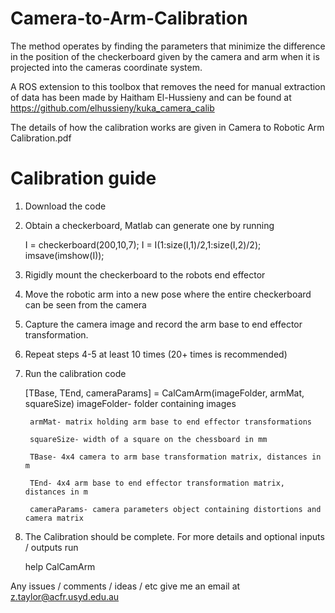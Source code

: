 Camera-to-Arm-Calibration
=========================

The method operates by finding the parameters that minimize the difference in the position of the checkerboard given by the camera and arm when it is projected into the cameras coordinate system.

A ROS extension to this toolbox that removes the need for manual extraction of data has been made by Haitham El-Hussieny and can be found at https://github.com/elhussieny/kuka_camera_calib

The details of how the calibration works are given in Camera to Robotic Arm Calibration.pdf
 
Calibration guide
=================

1) Download the code

2) Obtain a checkerboard, Matlab can generate one by running 
	
	I = checkerboard(200,10,7); I = I(1:size(I,1)/2,1:size(I,2)/2); imsave(imshow(I));

3) Rigidly mount the checkerboard to the robots end effector

4) Move the robotic arm into a new pose where the entire checkerboard can be seen from the camera

5) Capture the camera image and record the arm base to end effector transformation.

6) Repeat steps 4-5 at least 10 times (20+ times is recommended)

7) Run the calibration code

	[TBase, TEnd, cameraParams] = CalCamArm(imageFolder, armMat, squareSize)
		imageFolder- folder containing images

		armMat- matrix holding arm base to end effector transformations

		squareSize- width of a square on the chessboard in mm

		TBase- 4x4 camera to arm base transformation matrix, distances in m

		TEnd- 4x4 arm base to end effector transformation matrix, distances in m

		cameraParams- camera parameters object containing distortions and camera matrix
	
9) The Calibration should be complete. For more details and optional inputs / outputs run

	help CalCamArm

Any issues / comments / ideas / etc give me an email at z.taylor@acfr.usyd.edu.au
